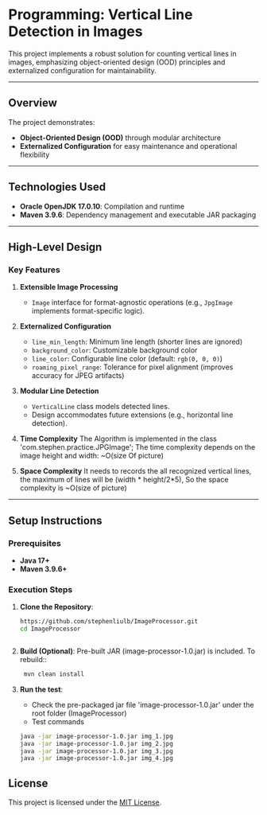 # **Programming: Vertical Line Detection in Images**

This project implements a robust solution for counting vertical lines in images, emphasizing object-oriented design (OOD) principles and externalized configuration for maintainability.

---

## **Overview**
The project demonstrates:
- **Object-Oriented Design (OOD)** through modular architecture
- **Externalized Configuration** for easy maintenance and operational flexibility

---

## **Technologies Used**
- **Oracle OpenJDK 17.0.10**: Compilation and runtime
- **Maven 3.9.6**: Dependency management and executable JAR packaging

---

## **High-Level Design**
### **Key Features**
1. **Extensible Image Processing**
    - `Image` interface for format-agnostic operations (e.g., `JpgImage` implements format-specific logic).

2. **Externalized Configuration**
    - `line_min_length`: Minimum line length (shorter lines are ignored)
    - `background_color`: Customizable background color
    - `line_color`: Configurable line color (default: `rgb(0, 0, 0)`)
    - `roaming_pixel_range`: Tolerance for pixel alignment (improves accuracy for JPEG artifacts)

3. **Modular Line Detection**
    - `VerticalLine` class models detected lines.
    - Design accommodates future extensions (e.g., horizontal line detection).

4. **Time Complexity**
   The Algorithm is implemented in the class 'com.stephen.practice.JPGImage';
   The time complexity depends on the image height and width:
   ~O(size Of picture)

5. **Space Complexity**
   It needs to records the all recognized vertical lines, the maximum of lines will be (width * height/2*5),
   So the space complexity is ~O(size of picture)
   
---

## **Setup Instructions**
### **Prerequisites**
- **Java 17+**
- **Maven 3.9.6+**

### **Execution Steps**
1. **Clone the Repository**:
   ```bash
   https://github.com/stephenliulb/ImageProcessor.git
   cd ImageProcessor



2. **Build (Optional)**:
   Pre-built JAR (image-processor-1.0.jar) is included. To rebuild::
   ```bash
    mvn clean install
   ```

3. **Run the test**:
   - Check the pre-packaged jar file 'image-processor-1.0.jar' under the root folder (ImageProcessor)
   - Test commands
    ```bash
    java -jar image-processor-1.0.jar img_1.jpg
    java -jar image-processor-1.0.jar img_2.jpg
    java -jar image-processor-1.0.jar img_3.jpg
    java -jar image-processor-1.0.jar img_4.jpg
   ```

## **License**
This project is licensed under the [MIT License](https://opensource.org/licenses/MIT).
